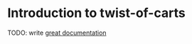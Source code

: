 # Introduction to twist-of-carts

TODO: write [great documentation](http://jacobian.org/writing/what-to-write/)
